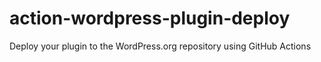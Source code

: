 # action-wordpress-plugin-deploy
Deploy your plugin to the WordPress.org repository using GitHub Actions
